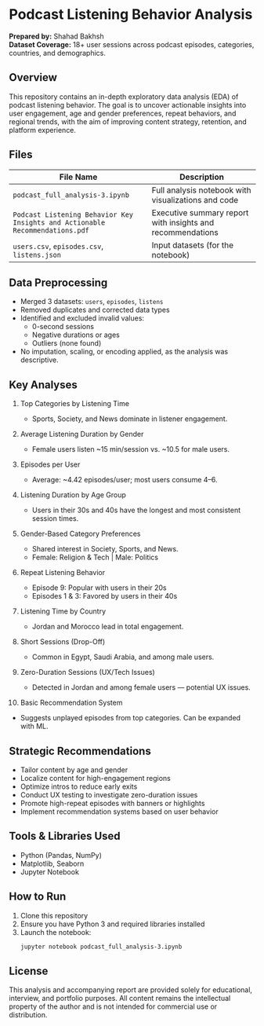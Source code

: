 
# Podcast Listening Behavior Analysis

**Prepared by:** Shahad Bakhsh  
**Dataset Coverage:** 18+ user sessions across podcast episodes, categories, countries, and demographics.

## Overview

This repository contains an in-depth exploratory data analysis (EDA) of podcast listening behavior. The goal is to uncover actionable insights into user engagement, age and gender preferences, repeat behaviors, and regional trends, with the aim of improving content strategy, retention, and platform experience.

## Files

| File Name                            | Description |
|-------------------------------------|-------------|
| `podcast_full_analysis-3.ipynb`     | Full analysis notebook with visualizations and code |
| `Podcast Listening Behavior Key Insights and Actionable Recommendations.pdf` | Executive summary report with insights and recommendations |
| `users.csv`, `episodes.csv`, `listens.json` | Input datasets (for the notebook) |

## Data Preprocessing

- Merged 3 datasets: `users`, `episodes`, `listens`
- Removed duplicates and corrected data types
- Identified and excluded invalid values:
  - 0-second sessions
  - Negative durations or ages
  - Outliers (none found)
- No imputation, scaling, or encoding applied, as the analysis was descriptive.

## Key Analyses

1. Top Categories by Listening Time
   - Sports, Society, and News dominate in listener engagement.

2. Average Listening Duration by Gender
   - Female users listen ~15 min/session vs. ~10.5 for male users.

3. Episodes per User
   - Average: ~4.42 episodes/user; most users consume 4–6.

4. Listening Duration by Age Group
   - Users in their 30s and 40s have the longest and most consistent session times.

5. Gender-Based Category Preferences
   - Shared interest in Society, Sports, and News.
   - Female: Religion & Tech | Male: Politics

6. Repeat Listening Behavior
   - Episode 9: Popular with users in their 20s
   - Episodes 1 & 3: Favored by users in their 40s

7. Listening Time by Country
   - Jordan and Morocco lead in total engagement.

8. Short Sessions (Drop-Off)
   - Common in Egypt, Saudi Arabia, and among male users.

9. Zero-Duration Sessions (UX/Tech Issues)
   - Detected in Jordan and among female users — potential UX issues.

10. Basic Recommendation System
   - Suggests unplayed episodes from top categories. Can be expanded with ML.

## Strategic Recommendations

- Tailor content by age and gender
- Localize content for high-engagement regions
- Optimize intros to reduce early exits
- Conduct UX testing to investigate zero-duration issues
- Promote high-repeat episodes with banners or highlights
- Implement recommendation systems based on user behavior

## Tools & Libraries Used

- Python (Pandas, NumPy)
- Matplotlib, Seaborn
- Jupyter Notebook

## How to Run

1. Clone this repository
2. Ensure you have Python 3 and required libraries installed
3. Launch the notebook:
   ```bash
   jupyter notebook podcast_full_analysis-3.ipynb
   ```

## License

This analysis and accompanying report are provided solely for educational, interview, and portfolio purposes.
All content remains the intellectual property of the author and is not intended for commercial use or distribution.
